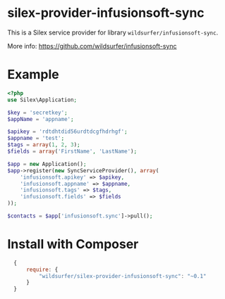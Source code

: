 silex-provider-infusionsoft-sync
================================

This is a Silex service provider for library `wildsurfer/infusionsoft-sync`.

More info: https://github.com/wildsurfer/infusionsoft-sync

Example
=======

``` php
<?php
use Silex\Application;

$key = 'secretkey';
$appName = 'appname';

$apikey = 'rdtdhtdid56urdtdcgfhdrhgf';
$appname = 'test';
$tags = array(1, 2, 3);
$fields = array('FirstName', 'LastName');

$app = new Application();
$app->register(new SyncServiceProvider(), array(
    'infusionsoft.apikey' => $apikey,
    'infusionsoft.appname' => $appname,
    'infusionsoft.tags' => $tags,
    'infusionsoft.fields' => $fields
));

$contacts = $app['infusionsoft.sync']->pull();

```

Install with Composer
=====================

``` js
  {
      require: {
          "wildsurfer/silex-provider-infusionsoft-sync": "~0.1"
      }
  }
```
